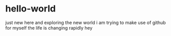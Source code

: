 # hello-world
just new here and exploring the new world
i am trying to make use of github for myself
the life is changing rapidly
hey
